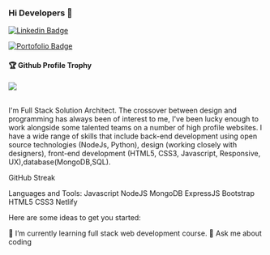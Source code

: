 ### Hi Developers 👋

[![Linkedin Badge](https://img.shields.io/badge/-Darshan-blue?style=flat-square&logo=Linkedin&logoColor=white&link=https://www.linkedin.com/in/darshan0261/)](https://www.linkedin.com/in/darshan0261/)

[![Portofolio Badge](https://img.shields.io/badge/Porfolio-Darshan-red)](https://darshan0261.github.io/)

<div>
  <h4>🏆 Github Profile Trophy</h4>
  <a href="https://github.com/ryo-ma/github-profile-trophy">
    <img src="https://github-profile-trophy.vercel.app/?username=darshan0261&column=7"/>
  </a>
</div>
</br>

I'm Full Stack Solution Architect. The crossover between design and programming has always been of interest to me, I've been lucky enough to work alongside some talented teams on a number of high profile websites. I have a wide range of skills that include back-end development using open source technologies (NodeJs, Python), design (working closely with designers), front-end development (HTML5, CSS3, Javascript, Responsive, UX),database(MongoDB,SQL).



GitHub Streak




Languages and Tools:
Javascript NodeJS MongoDB ExpressJS Bootstrap HTML5 CSS3 Netlify 

Here are some ideas to get you started:

🌱 I’m currently learning full stack web development course.
💬 Ask me about coding

